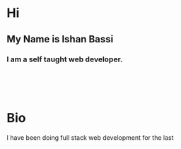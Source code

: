 # Hi
## My  Name is **Ishan Bassi**
### I am a self taught web developer.
<br  />
<br  />
<br  />

# Bio

I have been doing full stack web development for the last 










